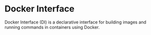 # Docker Interface

Docker Interface (DI) is a declarative interface for building images and running commands in containers using Docker.
